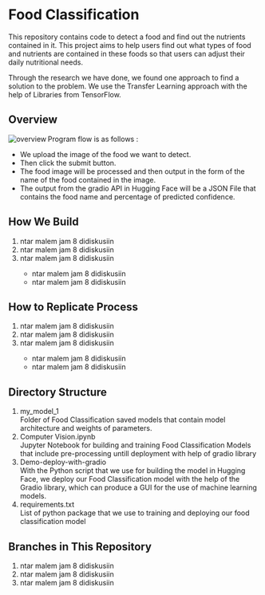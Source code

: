 <h1>Food Classification</h1>
<p>
This repository contains code to detect a food and find out the nutrients contained in it. This project aims to help users find out what types of food and nutrients are contained in these foods so that users can adjust their daily nutritional needs.

Through the research we have done, we found one approach to find a solution to the problem. We use the Transfer Learning approach with the help of Libraries from TensorFlow.
</p>

<h2>Overview</h2>
<p><img align="left" src="https://github.com/NuSa-Nutrition-Scan/Food-Detection/assets/81479217/61e4be79-ade6-4cd4-90a5-69ecc4c4965c" alt="overview" /></p>
<p>Program flow is as follows :</p>
<ul>
  <li>We upload the image of the food we want to detect.</li>
  <li>Then click the submit button.</li>
  <li>The food image will be processed and then output in the form of the name of the food contained in the image.</li>
  <li>The output from the gradio API in Hugging Face will be a JSON File that contains the food name and percentage of predicted confidence.</li>
</ul>

<h2>How We Build</h2>
<ol>
  <li>ntar malem jam 8 didiskusiin</li>
  <li>ntar malem jam 8 didiskusiin</li>
  <li>ntar malem jam 8 didiskusiin</li>
  <ul>
    <li>ntar malem jam 8 didiskusiin</li>
    <li>ntar malem jam 8 didiskusiin</li>
  </ul>
</ol>

<h2>How to Replicate Process</h2>
<ol>
  <li>ntar malem jam 8 didiskusiin</li>
  <li>ntar malem jam 8 didiskusiin</li>
  <li>ntar malem jam 8 didiskusiin</li>
  <ul>
    <li>ntar malem jam 8 didiskusiin</li>
    <li>ntar malem jam 8 didiskusiin</li>
  </ul>
</ol>

<h2>Directory Structure</h2>
<ol>
  <li>my_model_1</li>
  Folder of Food Classification saved models that contain model architecture and weights of parameters.
  
  <li>Computer Vision.ipynb</li>
  Jupyter Notebook for building and training Food Classification Models that include pre-processing untill deployment with help of gradio library
  
  <li>Demo-deploy-with-gradio</li>
  With the Python script that we use for building the model in Hugging Face, we deploy our Food Classification model with the help of the Gradio library, which can
  produce a GUI for the use of machine learning models.
  
  <li>requirements.txt</li>
  List of python package that we use to training and deploying our food classification model
</ol>


<h2>Branches in This Repository</h2>
<ol>
  <li>ntar malem jam 8 didiskusiin</li>
  <li>ntar malem jam 8 didiskusiin</li>
  <li>ntar malem jam 8 didiskusiin</li>
</ol>




